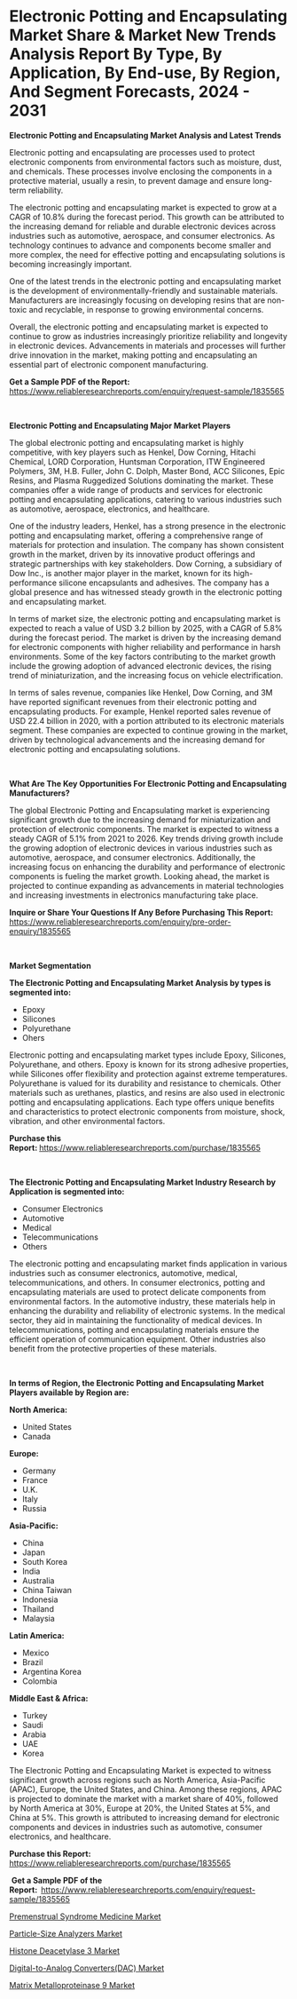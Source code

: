 <p><h1>Electronic Potting and Encapsulating Market Share & Market New Trends Analysis Report By Type, By Application, By End-use, By Region, And Segment Forecasts, 2024 - 2031</h1></p><p><strong>Electronic Potting and Encapsulating Market Analysis and Latest Trends</strong></p>
<p><p>Electronic potting and encapsulating are processes used to protect electronic components from environmental factors such as moisture, dust, and chemicals. These processes involve enclosing the components in a protective material, usually a resin, to prevent damage and ensure long-term reliability.</p><p>The electronic potting and encapsulating market is expected to grow at a CAGR of 10.8% during the forecast period. This growth can be attributed to the increasing demand for reliable and durable electronic devices across industries such as automotive, aerospace, and consumer electronics. As technology continues to advance and components become smaller and more complex, the need for effective potting and encapsulating solutions is becoming increasingly important.</p><p>One of the latest trends in the electronic potting and encapsulating market is the development of environmentally-friendly and sustainable materials. Manufacturers are increasingly focusing on developing resins that are non-toxic and recyclable, in response to growing environmental concerns.</p><p>Overall, the electronic potting and encapsulating market is expected to continue to grow as industries increasingly prioritize reliability and longevity in electronic devices. Advancements in materials and processes will further drive innovation in the market, making potting and encapsulating an essential part of electronic component manufacturing.</p></p>
<p><strong>Get a Sample PDF of the Report:&nbsp;</strong> <a href="https://www.reliableresearchreports.com/enquiry/request-sample/1835565">https://www.reliableresearchreports.com/enquiry/request-sample/1835565</a></p>
<p>&nbsp;</p>
<p><strong>Electronic Potting and Encapsulating Major Market Players</strong></p>
<p><p>The global electronic potting and encapsulating market is highly competitive, with key players such as Henkel, Dow Corning, Hitachi Chemical, LORD Corporation, Huntsman Corporation, ITW Engineered Polymers, 3M, H.B. Fuller, John C. Dolph, Master Bond, ACC Silicones, Epic Resins, and Plasma Ruggedized Solutions dominating the market. These companies offer a wide range of products and services for electronic potting and encapsulating applications, catering to various industries such as automotive, aerospace, electronics, and healthcare.</p><p>One of the industry leaders, Henkel, has a strong presence in the electronic potting and encapsulating market, offering a comprehensive range of materials for protection and insulation. The company has shown consistent growth in the market, driven by its innovative product offerings and strategic partnerships with key stakeholders. Dow Corning, a subsidiary of Dow Inc., is another major player in the market, known for its high-performance silicone encapsulants and adhesives. The company has a global presence and has witnessed steady growth in the electronic potting and encapsulating market.</p><p>In terms of market size, the electronic potting and encapsulating market is expected to reach a value of USD 3.2 billion by 2025, with a CAGR of 5.8% during the forecast period. The market is driven by the increasing demand for electronic components with higher reliability and performance in harsh environments. Some of the key factors contributing to the market growth include the growing adoption of advanced electronic devices, the rising trend of miniaturization, and the increasing focus on vehicle electrification.</p><p>In terms of sales revenue, companies like Henkel, Dow Corning, and 3M have reported significant revenues from their electronic potting and encapsulating products. For example, Henkel reported sales revenue of USD 22.4 billion in 2020, with a portion attributed to its electronic materials segment. These companies are expected to continue growing in the market, driven by technological advancements and the increasing demand for electronic potting and encapsulating solutions.</p></p>
<p>&nbsp;</p>
<p><strong>What Are The Key Opportunities For Electronic Potting and Encapsulating Manufacturers?</strong></p>
<p><p>The global Electronic Potting and Encapsulating market is experiencing significant growth due to the increasing demand for miniaturization and protection of electronic components. The market is expected to witness a steady CAGR of 5.1% from 2021 to 2026. Key trends driving growth include the growing adoption of electronic devices in various industries such as automotive, aerospace, and consumer electronics. Additionally, the increasing focus on enhancing the durability and performance of electronic components is fueling the market growth. Looking ahead, the market is projected to continue expanding as advancements in material technologies and increasing investments in electronics manufacturing take place.</p></p>
<p><strong>Inquire or Share Your Questions If Any Before Purchasing This Report:</strong> <a href="https://www.reliableresearchreports.com/enquiry/pre-order-enquiry/1835565">https://www.reliableresearchreports.com/enquiry/pre-order-enquiry/1835565</a></p>
<p>&nbsp;</p>
<p><strong>Market Segmentation</strong></p>
<p><strong>The Electronic Potting and Encapsulating Market Analysis by types is segmented into:</strong></p>
<p><ul><li>Epoxy</li><li>Silicones</li><li>Polyurethane</li><li>Ohers</li></ul></p>
<p><p>Electronic potting and encapsulating market types include Epoxy, Silicones, Polyurethane, and others. Epoxy is known for its strong adhesive properties, while Silicones offer flexibility and protection against extreme temperatures. Polyurethane is valued for its durability and resistance to chemicals. Other materials such as urethanes, plastics, and resins are also used in electronic potting and encapsulating applications. Each type offers unique benefits and characteristics to protect electronic components from moisture, shock, vibration, and other environmental factors.</p></p>
<p><strong>Purchase this Report:&nbsp;</strong><a href="https://www.reliableresearchreports.com/purchase/1835565">https://www.reliableresearchreports.com/purchase/1835565</a></p>
<p>&nbsp;</p>
<p><strong>The Electronic Potting and Encapsulating Market Industry Research by Application is segmented into:</strong></p>
<p><ul><li>Consumer Electronics</li><li>Automotive</li><li>Medical</li><li>Telecommunications</li><li>Others</li></ul></p>
<p><p>The electronic potting and encapsulating market finds application in various industries such as consumer electronics, automotive, medical, telecommunications, and others. In consumer electronics, potting and encapsulating materials are used to protect delicate components from environmental factors. In the automotive industry, these materials help in enhancing the durability and reliability of electronic systems. In the medical sector, they aid in maintaining the functionality of medical devices. In telecommunications, potting and encapsulating materials ensure the efficient operation of communication equipment. Other industries also benefit from the protective properties of these materials.</p></p>
<p>&nbsp;</p>
<p><strong>In terms of Region, the Electronic Potting and Encapsulating Market Players available by Region are:</strong></p>
<p>
    <p> <strong> North America: </strong>
        <ul>
            <li>United States</li>
            <li>Canada</li>
        </ul>
        </p> 
    <p> <strong> Europe: </strong>
        <ul>
            <li>Germany</li>
            <li>France</li>
            <li>U.K.</li>
            <li>Italy</li>
            <li>Russia</li>
        </ul>
        </p> 
    <p> <strong> Asia-Pacific: </strong>
        <ul>
            <li>China</li>
            <li>Japan</li>
            <li>South Korea</li>
            <li>India</li>
            <li>Australia</li>
            <li>China Taiwan</li>
            <li>Indonesia</li>
            <li>Thailand</li>
            <li>Malaysia</li>
        </ul>
        </p> 
    <p> <strong> Latin America: </strong>
        <ul>
            <li>Mexico</li>
            <li>Brazil</li>
            <li>Argentina Korea</li>
            <li>Colombia</li>
        </ul>
        </p> 
    <p> <strong> Middle East & Africa: </strong>
        <ul>
            <li>Turkey</li>
            <li>Saudi</li>
            <li>Arabia</li>
            <li>UAE</li>
            <li>Korea</li>
        </ul>
    </p>
    </p>
<p><p>The Electronic Potting and Encapsulating Market is expected to witness significant growth across regions such as North America, Asia-Pacific (APAC), Europe, the United States, and China. Among these regions, APAC is projected to dominate the market with a market share of 40%, followed by North America at 30%, Europe at 20%, the United States at 5%, and China at 5%. This growth is attributed to increasing demand for electronic components and devices in industries such as automotive, consumer electronics, and healthcare.</p></p>
<p><strong>Purchase this Report: </strong><a href="https://www.reliableresearchreports.com/purchase/1835565">https://www.reliableresearchreports.com/purchase/1835565</a></p>
<p>&nbsp;<strong>Get a Sample PDF of the Report:&nbsp;&nbsp;</strong><a href="https://www.reliableresearchreports.com/enquiry/request-sample/1835565">https://www.reliableresearchreports.com/enquiry/request-sample/1835565</a></p>
<p><strong></strong></p>
<p><p><a href="https://medium.com/@dennisoliver07/premenstrual-syndrome-medicine-market-furnishes-information-on-market-share-market-trends-and-417f3f2fad4f">Premenstrual Syndrome Medicine Market</a></p><p><a href="https://github.com/brenzgnarento/Market-Research-Report-List-1/blob/main/particle-size-analyzers-market.md">Particle-Size Analyzers Market</a></p><p><a href="https://medium.com/@markuspagac2023/histone-deacetylase-3-market-share-evolution-and-market-growth-trends-2024-2031-10be03742220">Histone Deacetylase 3 Market</a></p><p><a href="https://github.com/jerrycopelandthomaswsqd8q/Market-Research-Report-List-1/blob/main/digital-to-analog-convertersdac-market.md">Digital-to-Analog Converters(DAC) Market</a></p><p><a href="https://medium.com/@dennisoliver07/matrix-metalloproteinase-9-market-comprehensive-assessment-by-type-application-and-geography-7b9f43be5df5">Matrix Metalloproteinase 9 Market</a></p></p>